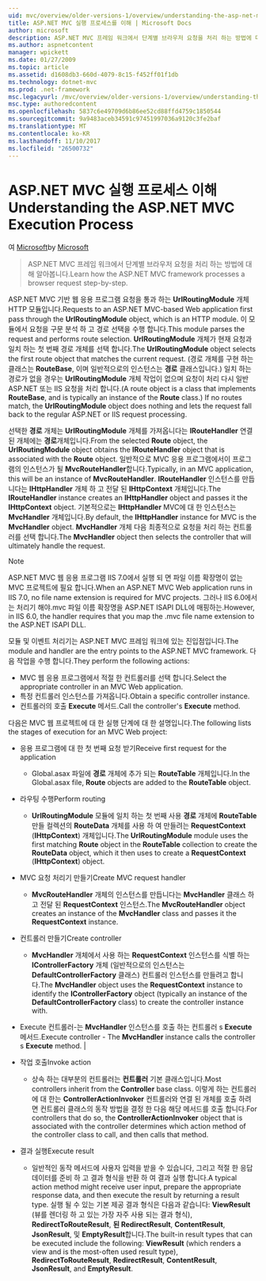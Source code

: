 ```yaml
---
uid: mvc/overview/older-versions-1/overview/understanding-the-asp-net-mvc-execution-process
title: ASP.NET MVC 실행 프로세스를 이해 | Microsoft Docs
author: microsoft
description: ASP.NET MVC 프레임 워크에서 단계별 브라우저 요청을 처리 하는 방법에 대해 알아봅니다.
ms.author: aspnetcontent
manager: wpickett
ms.date: 01/27/2009
ms.topic: article
ms.assetid: d1608db3-660d-4079-8c15-f452ff01f1db
ms.technology: dotnet-mvc
ms.prod: .net-framework
msc.legacyurl: /mvc/overview/older-versions-1/overview/understanding-the-asp-net-mvc-execution-process
msc.type: authoredcontent
ms.openlocfilehash: 5837c6e49709d6b86ee52cd88ffd4759c1850544
ms.sourcegitcommit: 9a9483aceb34591c97451997036a9120c3fe2baf
ms.translationtype: MT
ms.contentlocale: ko-KR
ms.lasthandoff: 11/10/2017
ms.locfileid: "26500732"
---
```

<a name="understanding-the-aspnet-mvc-execution-process"></a><span data-ttu-id="eb469-103">ASP.NET MVC 실행 프로세스 이해</span><span class="sxs-lookup"><span data-stu-id="eb469-103">Understanding the ASP.NET MVC Execution Process</span></span>
====================
<span data-ttu-id="eb469-104">여 [Microsoft](https://github.com/microsoft)</span><span class="sxs-lookup"><span data-stu-id="eb469-104">by [Microsoft](https://github.com/microsoft)</span></span>

> <span data-ttu-id="eb469-105">ASP.NET MVC 프레임 워크에서 단계별 브라우저 요청을 처리 하는 방법에 대해 알아봅니다.</span><span class="sxs-lookup"><span data-stu-id="eb469-105">Learn how the ASP.NET MVC framework processes a browser request step-by-step.</span></span>


<span data-ttu-id="eb469-106">ASP.NET MVC 기반 웹 응용 프로그램 요청을 통과 하는 **UrlRoutingModule** 개체 HTTP 모듈입니다.</span><span class="sxs-lookup"><span data-stu-id="eb469-106">Requests to an ASP.NET MVC-based Web application first pass through the **UrlRoutingModule** object, which is an HTTP module.</span></span> <span data-ttu-id="eb469-107">이 모듈에서 요청을 구문 분석 하 고 경로 선택을 수행 합니다.</span><span class="sxs-lookup"><span data-stu-id="eb469-107">This module parses the request and performs route selection.</span></span> <span data-ttu-id="eb469-108">**UrlRoutingModule** 개체가 현재 요청과 일치 하는 첫 번째 경로 개체를 선택 합니다.</span><span class="sxs-lookup"><span data-stu-id="eb469-108">The **UrlRoutingModule** object selects the first route object that matches the current request.</span></span> <span data-ttu-id="eb469-109">(경로 개체를 구현 하는 클래스는 **RouteBase**, 이며 일반적으로의 인스턴스는 **경로** 클래스입니다.) 일치 하는 경로가 없을 경우는 **UrlRoutingModule** 개체 작업이 없으며 요청이 처리 다시 일반 ASP.NET 또는 IIS 요청을 처리 합니다.</span><span class="sxs-lookup"><span data-stu-id="eb469-109">(A route object is a class that implements **RouteBase**, and is typically an instance of the **Route** class.) If no routes match, the **UrlRoutingModule** object does nothing and lets the request fall back to the regular ASP.NET or IIS request processing.</span></span>

<span data-ttu-id="eb469-110">선택한 **경로** 개체는 **UrlRoutingModule** 개체를 가져옵니다는 **IRouteHandler** 연결 된 개체에는 **경로**개체입니다.</span><span class="sxs-lookup"><span data-stu-id="eb469-110">From the selected **Route** object, the **UrlRoutingModule** object obtains the **IRouteHandler** object that is associated with the **Route** object.</span></span> <span data-ttu-id="eb469-111">일반적으로 MVC 응용 프로그램에서이 프로그램의 인스턴스가 될 **MvcRouteHandler**합니다.</span><span class="sxs-lookup"><span data-stu-id="eb469-111">Typically, in an MVC application, this will be an instance of **MvcRouteHandler**.</span></span> <span data-ttu-id="eb469-112">**IRouteHandler** 인스턴스를 만듭니다는 **IHttpHandler** 개체 하 고 전달 된 **IHttpContext** 개체입니다.</span><span class="sxs-lookup"><span data-stu-id="eb469-112">The **IRouteHandler** instance creates an **IHttpHandler** object and passes it the **IHttpContext** object.</span></span> <span data-ttu-id="eb469-113">기본적으로는 **IHttpHandler** MVC에 대 한 인스턴스는 **MvcHandler** 개체입니다.</span><span class="sxs-lookup"><span data-stu-id="eb469-113">By default, the **IHttpHandler** instance for MVC is the **MvcHandler** object.</span></span> <span data-ttu-id="eb469-114">**MvcHandler** 개체 다음 최종적으로 요청을 처리 하는 컨트롤러를 선택 합니다.</span><span class="sxs-lookup"><span data-stu-id="eb469-114">The **MvcHandler** object then selects the controller that will ultimately handle the request.</span></span>

> [!NOTE]
> <span data-ttu-id="eb469-115">ASP.NET MVC 웹 응용 프로그램 IIS 7.0에서 실행 되 면 파일 이름 확장명이 없는 MVC 프로젝트에 필요 합니다.</span><span class="sxs-lookup"><span data-stu-id="eb469-115">When an ASP.NET MVC Web application runs in IIS 7.0, no file name extension is required for MVC projects.</span></span> <span data-ttu-id="eb469-116">그러나 IIS 6.0에서는 처리기 해야.mvc 파일 이름 확장명을 ASP.NET ISAPI DLL에 매핑하는.</span><span class="sxs-lookup"><span data-stu-id="eb469-116">However, in IIS 6.0, the handler requires that you map the .mvc file name extension to the ASP.NET ISAPI DLL.</span></span>


<span data-ttu-id="eb469-117">모듈 및 이벤트 처리기는 ASP.NET MVC 프레임 워크에 있는 진입점입니다.</span><span class="sxs-lookup"><span data-stu-id="eb469-117">The module and handler are the entry points to the ASP.NET MVC framework.</span></span> <span data-ttu-id="eb469-118">다음 작업을 수행 합니다.</span><span class="sxs-lookup"><span data-stu-id="eb469-118">They perform the following actions:</span></span>

- <span data-ttu-id="eb469-119">MVC 웹 응용 프로그램에서 적절 한 컨트롤러를 선택 합니다.</span><span class="sxs-lookup"><span data-stu-id="eb469-119">Select the appropriate controller in an MVC Web application.</span></span>
- <span data-ttu-id="eb469-120">특정 컨트롤러 인스턴스를 가져옵니다.</span><span class="sxs-lookup"><span data-stu-id="eb469-120">Obtain a specific controller instance.</span></span>
- <span data-ttu-id="eb469-121">컨트롤러의 호출 **Execute** 메서드.</span><span class="sxs-lookup"><span data-stu-id="eb469-121">Call the controller's **Execute** method.</span></span>

<span data-ttu-id="eb469-122">다음은 MVC 웹 프로젝트에 대 한 실행 단계에 대 한 설명입니다.</span><span class="sxs-lookup"><span data-stu-id="eb469-122">The following lists the stages of execution for an MVC Web project:</span></span>

- <span data-ttu-id="eb469-123">응용 프로그램에 대 한 첫 번째 요청 받기</span><span class="sxs-lookup"><span data-stu-id="eb469-123">Receive first request for the application</span></span> 

    - <span data-ttu-id="eb469-124">Global.asax 파일에 **경로** 개체에 추가 되는 **RouteTable** 개체입니다.</span><span class="sxs-lookup"><span data-stu-id="eb469-124">In the Global.asax file, **Route** objects are added to the **RouteTable** object.</span></span>
- <span data-ttu-id="eb469-125">라우팅 수행</span><span class="sxs-lookup"><span data-stu-id="eb469-125">Perform routing</span></span> 

    - <span data-ttu-id="eb469-126">**UrlRoutingModule** 모듈에 일치 하는 첫 번째 사용 **경로** 개체에 **RouteTable** 만들 컬렉션의 **RouteData** 개체를 사용 하 여 만들려는 **RequestContext** (**IHttpContext**) 개체입니다.</span><span class="sxs-lookup"><span data-stu-id="eb469-126">The **UrlRoutingModule** module uses the first matching **Route** object in the **RouteTable** collection to create the **RouteData** object, which it then uses to create a **RequestContext** (**IHttpContext**) object.</span></span>
- <span data-ttu-id="eb469-127">MVC 요청 처리기 만들기</span><span class="sxs-lookup"><span data-stu-id="eb469-127">Create MVC request handler</span></span> 

    - <span data-ttu-id="eb469-128">**MvcRouteHandler** 개체의 인스턴스를 만듭니다는 **MvcHandler** 클래스 하 고 전달 된 **RequestContext** 인스턴스.</span><span class="sxs-lookup"><span data-stu-id="eb469-128">The **MvcRouteHandler** object creates an instance of the **MvcHandler** class and passes it the **RequestContext** instance.</span></span>
- <span data-ttu-id="eb469-129">컨트롤러 만들기</span><span class="sxs-lookup"><span data-stu-id="eb469-129">Create controller</span></span> 

    - <span data-ttu-id="eb469-130">**MvcHandler** 개체에서 사용 하는 **RequestContext** 인스턴스를 식별 하는 **IControllerFactory** 개체 (일반적으로의 인스턴스는  **DefaultControllerFactory** 클래스) 컨트롤러 인스턴스를 만들려고 합니다.</span><span class="sxs-lookup"><span data-stu-id="eb469-130">The **MvcHandler** object uses the **RequestContext** instance to identify the **IControllerFactory** object (typically an instance of the **DefaultControllerFactory** class) to create the controller instance with.</span></span>
- <span data-ttu-id="eb469-131">Execute 컨트롤러-는 **MvcHandler** 인스턴스를 호출 하는 컨트롤러 s **Execute** 메서드.</span><span class="sxs-lookup"><span data-stu-id="eb469-131">Execute controller - The **MvcHandler** instance calls the controller s **Execute** method.</span></span> |
- <span data-ttu-id="eb469-132">작업 호출</span><span class="sxs-lookup"><span data-stu-id="eb469-132">Invoke action</span></span> 

    - <span data-ttu-id="eb469-133">상속 하는 대부분의 컨트롤러는 **컨트롤러** 기본 클래스입니다.</span><span class="sxs-lookup"><span data-stu-id="eb469-133">Most controllers inherit from the **Controller** base class.</span></span> <span data-ttu-id="eb469-134">이렇게 하는 컨트롤러에 대 한는 **ControllerActionInvoker** 컨트롤러와 연결 된 개체를 호출 하려면 컨트롤러 클래스의 동작 방법을 결정 한 다음 해당 메서드를 호출 합니다.</span><span class="sxs-lookup"><span data-stu-id="eb469-134">For controllers that do so, the **ControllerActionInvoker** object that is associated with the controller determines which action method of the controller class to call, and then calls that method.</span></span>
- <span data-ttu-id="eb469-135">결과 실행</span><span class="sxs-lookup"><span data-stu-id="eb469-135">Execute result</span></span> 

    - <span data-ttu-id="eb469-136">일반적인 동작 메서드에 사용자 입력을 받을 수 있습니다, 그리고 적절 한 응답 데이터를 준비 하 고 결과 형식을 반환 하 여 결과 실행 합니다.</span><span class="sxs-lookup"><span data-stu-id="eb469-136">A typical action method might receive user input, prepare the appropriate response data, and then execute the result by returning a result type.</span></span> <span data-ttu-id="eb469-137">실행 될 수 있는 기본 제공 결과 형식은 다음과 같습니다: **ViewResult** (뷰를 렌더링 하 고 있는 가장 자주 사용 되는 결과 형식), **RedirectToRouteResult**,  **된 RedirectResult**, **ContentResult**, **JsonResult**, 및 **EmptyResult**합니다.</span><span class="sxs-lookup"><span data-stu-id="eb469-137">The built-in result types that can be executed include the following: **ViewResult** (which renders a view and is the most-often used result type), **RedirectToRouteResult**, **RedirectResult**, **ContentResult**, **JsonResult**, and **EmptyResult**.</span></span>
